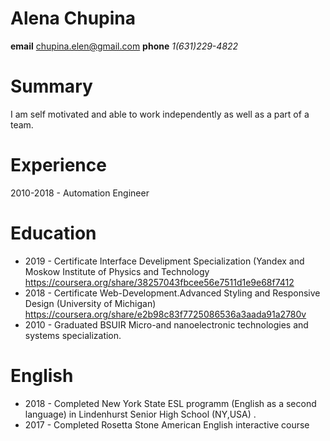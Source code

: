 # Alena Chupina
**email** chupina.elen@gmail.com **phone** *1(631)229-4822*
# Summary
I am self motivated and able to work independently as well as a part of a team.

# Experience
2010-2018 - Automation Engineer

# Education
- 2019 - Certificate Interface Develipment Specialization (Yandex and Moskow Institute of Physics and Technology https://coursera.org/share/38257043fbcee56e7511d1e9e68f7412
- 2018 - Certificate Web-Development.Advanced Styling and Responsive Design (University of Michigan) https://coursera.org/share/e2b98c83f7725086536a3aada91a2780v
- 2010 - Graduated BSUIR Micro-and nanoelectronic technologies and systems specialization.
# English
 - 2018 - Completed New York State ESL programm (English as a second language) in Lindenhurst Senior High School (NY,USA) .
 - 2017 - Completed Rosetta Stone American English interactive course
